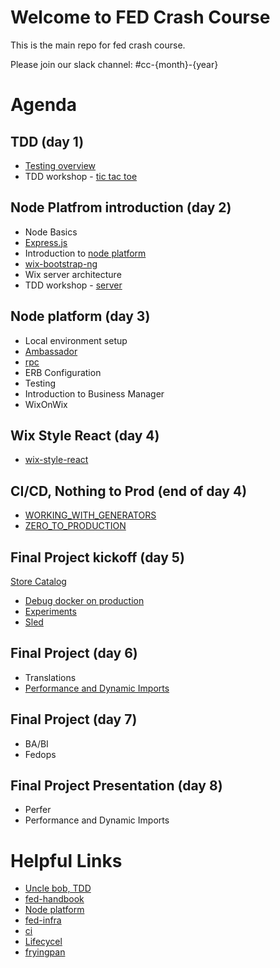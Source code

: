 # Welcome to FED Crash Course

This is the main repo for fed crash course.

Please join our slack channel: #cc-{month}-{year}

# Agenda

## TDD (day 1)

- [Testing overview](https://slides.com/yanivefraim-3/testing-workshop-3#/)
- TDD workshop - [tic tac toe](https://github.com/wix-a/crash-march-2019-tdd)

## Node Platfrom introduction (day 2)
- Node Basics
- [Express.js](https://expressjs.com/)
- Introduction to [node platform](https://github.com/wix-platform/wix-node-platform)
- [wix-bootstrap-ng](https://github.com/wix-platform/wix-node-platform/tree/master/bootstrap/wix-bootstrap-ng)
- Wix server architecture
- TDD workshop - [server](https://github.com/wix-a/crash-march-2019-tdd/tree/server-tdd)

## Node platform (day 3)
  - Local environment setup
  - [Ambassador](https://github.com/wix-private/ambassador)
  - [rpc](https://github.com/wix-platform/wix-node-platform/tree/master/rpc)
  - ERB Configuration
  - Testing
  - Introduction to Business Manager
  - WixOnWix

## Wix Style React (day 4)
- [wix-style-react](https://github.com/wix/wix-style-react)


## CI/CD, Nothing to Prod (end of day 4)
  - [WORKING_WITH_GENERATORS](https://github.com/wix-private/fed-handbook/blob/master/WORKING_WITH_GENERATORS.md)
  - [ZERO_TO_PRODUCTION](https://github.com/wix-private/fed-handbook/blob/master/ZERO_TO_PRODUCTION.md)


## Final Project kickoff (day 5)
  [Store Catalog](https://github.com/wix-a/cc-final-project)
  - [Debug docker on production](https://github.com/wix-platform/wix-node-platform/blob/115389d21545b9a8abaf0fdf0eb90049a1756d79/bootstrap/docs/production.md#ssh-to-server)
  - [Experiments](https://github.com/wix-private/fed-handbook/blob/master/EXPERIMENTS.md)
  - [Sled](https://wix-private.github.io/sled/)
  

## Final Project (day 6)
- Translations
- [Performance and Dynamic Imports](https://docs.google.com/document/d/18tCnZAIuOoyTHaK0Pxn2PBdLWOcI4J-VJ58ZVKAvn-w/edit?usp=sharing)


## Final Project (day 7)
- BA/BI
- Fedops


## Final Project Presentation (day 8)
- Perfer
- Performance and Dynamic Imports


# Helpful Links

- [Uncle bob, TDD](https://www.youtube.com/watch?v=GvAzrC6-spQ)
- [fed-handbook](https://github.com/wix-private/fed-handbook)
- [Node platform](https://github.com/wix-platform/wix-node-platform)
- [fed-infra](https://github.com/wix-private/fed-infra)
- [ci](http://ci.dev.wix/)
- [Lifecycel](https://lifecycle.wix.com/cp/#)
- [fryingpan](http://fryingpan.wixpress.com/services)

